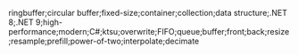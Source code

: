 ringbuffer;circular buffer;fixed-size;container;collection;data structure;.NET 8;.NET 9;high-performance;modern;C#;ktsu;overwrite;FIFO;queue;buffer;front;back;resize;resample;prefill;power-of-two;interpolate;decimate
